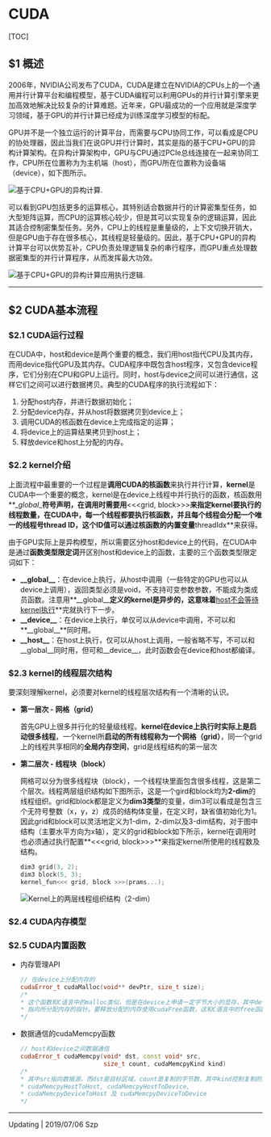 # CUDA

[TOC]

## $1 概述

​		2006年，NVIDIA公司发布了CUDA，CUDA是建立在NVIDIA的CPUs上的一个通用并行计算平台和编程模型，基于CUDA编程可以利用GPUs的并行计算引擎来更加高效地解决比较复杂的计算难题。近年来，GPU最成功的一个应用就是深度学习领域，基于GPU的并行计算已经成为训练深度学习模型的标配。

​		GPU并不是一个独立运行的计算平台，而需要与CPU协同工作，可以看成是CPU的协处理器，因此当我们在说GPU并行计算时，其实是指的基于CPU+GPU的异构计算架构。在异构计算架构中，GPU与CPU通过PCIe总线连接在一起来协同工作，CPU所在位置称为为主机端（host），而GPU所在位置称为设备端（device），如下图所示。

![基于CPU+GPU的异构计算.](https://img-blog.csdn.net/20180318132344300?watermark/2/text/Ly9ibG9nLmNzZG4ubmV0L3hpYW9odTIwMjI=/font/5a6L5L2T/fontsize/400/fill/I0JBQkFCMA==/dissolve/70)

​		可以看到GPU包括更多的运算核心，其特别适合数据并行的计算密集型任务，如大型矩阵运算，而CPU的运算核心较少，但是其可以实现复杂的逻辑运算，因此其适合控制密集型任务。另外，CPU上的线程是重量级的，上下文切换开销大，但是GPU由于存在很多核心，其线程是轻量级的。因此，基于CPU+GPU的异构计算平台可以优势互补，CPU负责处理逻辑复杂的串行程序，而GPU重点处理数据密集型的并行计算程序，从而发挥最大功效。

![基于CPU+GPU的异构计算应用执行逻辑.](https://img-blog.csdn.net/20180318132422473?watermark/2/text/Ly9ibG9nLmNzZG4ubmV0L3hpYW9odTIwMjI=/font/5a6L5L2T/fontsize/400/fill/I0JBQkFCMA==/dissolve/70)

---

## $2 CUDA基本流程

### $2.1 CUDA运行过程

​		在CUDA中，host和device是两个重要的概念，我们用host指代CPU及其内存，而用device指代GPU及其内存。CUDA程序中既包含host程序，又包含device程序，它们分别在CPU和GPU上运行。同时，host与device之间可以进行通信，这样它们之间可以进行数据拷贝。典型的CUDA程序的执行流程如下：

1. 分配host内存，并进行数据初始化；
2. 分配device内存，并从host将数据拷贝到device上；
3. 调用CUDA的核函数在device上完成指定的运算；
4. 将device上的运算结果拷贝到host上；
5. 释放device和host上分配的内存。

### $2.2 kernel介绍 

​		上面流程中最重要的一个过程是**调用CUDA的核函数**来执行并行计算，**kernel**是CUDA中一个重要的概念，kernel是在device上线程中并行执行的函数，核函数用**\__global__**符号声明，在调用时需要用**<<<grid, block>>>**来指定kernel要执行的线程数量，在CUDA中，每一个线程都要执行核函数，并且每个线程会分配一个唯一的线程号thread ID，这个ID值可以通过核函数的内置变量**threadIdx**来获得。

​		由于GPU实际上是异构模型，所以需要区分host和device上的代码，在CUDA中是通过**函数类型限定词**开区别host和device上的函数，主要的三个函数类型限定词如下：

* **\__global\_\_**：在device上执行，从host中调用（一些特定的GPU也可以从device上调用），返回类型必须是void，不支持可变参数参数，不能成为类成员函数。注意用**\_\_global\_\_**定义的kernel是异步的，这意味着**<u>host不会等待kernel执行</u>**完就执行下一步。
* **\_\_device\__**：在device上执行，单仅可以从device中调用，不可以和**\__global\_\_**同时用。
* **\_\_host\__**：在host上执行，仅可以从host上调用，一般省略不写，不可以和__global__同时用，但可和__device__，此时函数会在device和host都编译。

### $2.3 kernel的线程层次结构

要深刻理解kernel，必须要对kernel的线程层次结构有一个清晰的认识。

* **第一层次 - 网格（grid）**

  首先GPU上很多并行化的轻量级线程。**kernel在device上执行时实际上是启动很多线程**，一个kernel所**启动的所有线程称为一个网格（grid）**，同一个grid上的线程共享相同的**全局内存空间**，grid是线程结构的第一层次

* **第二层次 - 线程块（block）**

  网格可以分为很多线程块（block），一个线程块里面包含很多线程，这是第二个层次。线程两层组织结构如下图所示，这是一个gird和block均为**2-dim**的线程组织。grid和block都是定义为**dim3类型**的变量，dim3可以看成是包含三个无符号整数（x，y，z）成员的结构体变量，在定义时，缺省值初始化为1。因此grid和block可以灵活地定义为1-dim，2-dim以及3-dim结构，对于图中结构（主要水平方向为x轴），定义的grid和block如下所示，kernel在调用时也必须通过执行配置**<<<grid, block>>>**来指定kernel所使用的线程数及结构。

  ```cpp
  dim3 grid(3, 2);
  dim3 block(5, 3);
  kernel_fun<<< grid, block >>>(prams...);
  ```

  ![Kernel上的两层线程组织结构（2-dim）](https://img-blog.csdn.net/20180318132515657?watermark/2/text/Ly9ibG9nLmNzZG4ubmV0L3hpYW9odTIwMjI=/font/5a6L5L2T/fontsize/400/fill/I0JBQkFCMA==/dissolve/70)

### $2.4 CUDA内存模型

### $2.5 CUDA内置函数

* 内存管理API

  ```cpp
  // 在device上分配内存的
  cudaError_t cudaMalloc(void** devPtr, size_t size);
  /*
  * 这个函数和C语言中的malloc类似，但是在device上申请一定字节大小的显存，其中devPtr是
  * 指向所分配内存的指针。要释放分配的内存使用cudaFree函数，这和C语言中的free函数对应。
  */
  ```

* 数据通信的cudaMemcpy函数

  ```cpp
  // host和device之间数据通信
  cudaError_t cudaMemcpy(void* dst, const void* src,
                         size_t count, cudaMemcpyKind kind)
  /*
  * 其中src指向数据源，而dst是目标区域，count是复制的字节数，其中kind控制复制的方向:
  * cudaMemcpyHostToHost, cudaMemcpyHostToDevice,
  * cudaMemcpyDeviceToHost 及 cudaMemcpyDeviceToDevice
  */
  ```


---

Updating | 2019/07/06 Szp